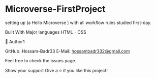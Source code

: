 # Microverse-FirstProject
setting up (a Hello Microverse ) with all workflow rules studied first-day.

Built With
Major languages
HTML - CSS

👤 Author1

GitHub: Hossam-Badr33
E-Mail: hossambadr332@gmail.com

Feel free to check the issues page.

Show your support
Give a ⭐️ if you like this project!
